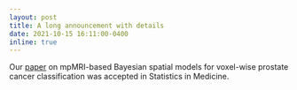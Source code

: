```yaml
---
layout: post
title: A long announcement with details
date: 2021-10-15 16:11:00-0400
inline: true
---
```


Our [paper](https://arxiv.org/abs/2001.07316) on mpMRI-based Bayesian spatial models for voxel-wise prostate cancer classification was accepted in Statistics in Medicine.
